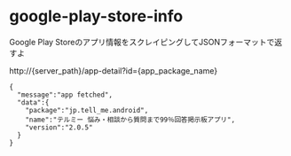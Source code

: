 google-play-store-info
======================

Google Play Storeのアプリ情報をスクレイピングしてJSONフォーマットで返すよ

http://{server_path}/app-detail?id={app_package_name}

```
{
  "message":"app fetched",
  "data":{
    "package":"jp.tell_me.android",
    "name":"テルミー 悩み・相談から質問まで99％回答掲示板アプリ",
    "version":"2.0.5"
  }
}
```
